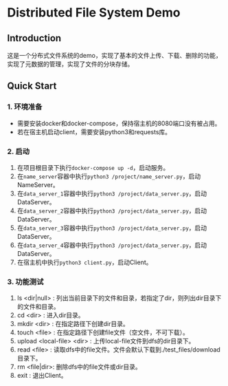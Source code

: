 # Distributed File System Demo

## Introduction
这是一个分布式文件系统的demo，实现了基本的文件上传、下载、删除的功能，实现了元数据的管理，实现了文件的分块存储。

## Quick Start
### 1. 环境准备
- 需要安装docker和docker-compose，保持宿主机的8080端口没有被占用。
- 若在宿主机启动client，需要安装python3和requests库。
### 2. 启动

1. 在项目根目录下执行`docker-compose up -d`，启动服务。
2. 在`name_server`容器中执行`python3 /project/name_server.py`，启动NameServer。
3. 在`data_server_1`容器中执行`python3 /project/data_server.py`，启动DataServer。
4. 在`data_server_2`容器中执行`python3 /project/data_server.py`，启动DataServer。
5. 在`data_server_3`容器中执行`python3 /project/data_server.py`，启动DataServer。
6. 在`data_server_4`容器中执行`python3 /project/data_server.py`，启动DataServer。
7. 在宿主机中执行`python3 client.py`，启动Client。


### 3. 功能测试
1. ls <dir|null> : 列出当前目录下的文件和目录，若指定了dir，则列出dir目录下的文件和目录。
2. cd \<dir\> : 进入dir目录。
3. mkdir \<dir\> : 在指定路径下创建dir目录。
4. touch \<file\> : 在指定路径下创建file文件（空文件，不可下载）。
5. upload \<local-file\> \<dir\> : 上传local-file文件到dfs的dir目录下。
6. read \<file\> : 读取dfs中的file文件。文件会默认下载到./test_files/download目录下。
7. rm <file|dir>: 删除dfs中的file文件或dir目录。
8. exit : 退出Client。
